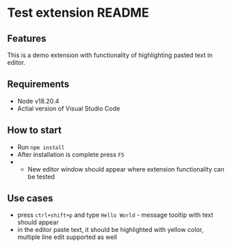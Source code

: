 # Test extension  README

## Features

This is a demo extension with functionality of highlighting pasted text in editor.

## Requirements

* Node v18.20.4
* Actial version of Visual Studio Code

## How to start

* Run `npm install`
* After installation is complete press `F5`
* * New editor window should appear where extension functionality can be tested

## Use cases

* press `ctrl+shift+p` and type `Hello World` - message tooltip with text should appear
* in the editor paste text, it should be highlighted with yellow color, multiple line edit supported as well
